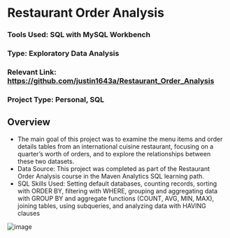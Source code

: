 # Restaurant Order Analysis


### Tools Used: SQL with MySQL Workbench
### Type: Exploratory Data Analysis
### Relevant Link: https://github.com/justin1643a/Restaurant_Order_Analysis
### Project Type: Personal, SQL



## Overview
- The main goal of this project was to examine the menu items and order details tables from an international cuisine restaurant, focusing on a quarter’s worth of orders, and to explore the relationships between these two datasets.
- Data Source: This project was completed as part of the Restaurant Order Analysis course in the Maven Analytics SQL learning path.
- SQL Skills Used: Setting default databases, counting records, sorting with ORDER BY, filtering with WHERE, grouping and aggregating data with GROUP BY and aggregate functions (COUNT, AVG, MIN, MAX), joining tables, using subqueries, and analyzing data with HAVING clauses
  
![image](https://github.com/user-attachments/assets/629d7521-55ff-4733-be6a-5dd6b0d8d9fa)
